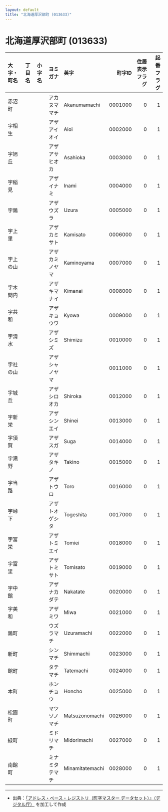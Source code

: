 ```yaml
---
layout: default
title: "北海道厚沢部町 (013633)"
---
```


# 北海道厚沢部町 (013633)

| 大字・町名 | 丁目名 | 小字名 | ヨミガナ | 英字 | 町字ID | 住居表示フラグ | 起番フラグ |
|:--------|:------|:------|:-----------------|:---------------------|--------:|----------:|--------:|
| 赤沼町 |  |  | アカヌママチ | Akanumamachi | 0001000 | 0 | 1 |
| 字相生 |  |  | アザアイオイ | Aioi | 0002000 | 0 | 1 |
| 字旭丘 |  |  | アザアサヒオカ | Asahioka | 0003000 | 0 | 1 |
| 字稲見 |  |  | アザイナミ | Inami | 0004000 | 0 | 1 |
| 字鶉 |  |  | アザウズラ | Uzura | 0005000 | 0 | 1 |
| 字上里 |  |  | アザカミサト | Kamisato | 0006000 | 0 | 1 |
| 字上の山 |  |  | アザカミノヤマ | Kaminoyama | 0007000 | 0 | 1 |
| 字木間内 |  |  | アザキマナイ | Kimanai | 0008000 | 0 | 1 |
| 字共和 |  |  | アザキョウワ | Kyowa | 0009000 | 0 | 1 |
| 字清水 |  |  | アザシミズ | Shimizu | 0010000 | 0 | 1 |
| 字社の山 |  |  | アザシャノヤマ |  | 0011000 | 0 | 1 |
| 字城丘 |  |  | アザシロオカ | Shiroka | 0012000 | 0 | 1 |
| 字新栄 |  |  | アザシンエイ | Shinei | 0013000 | 0 | 1 |
| 字須賀 |  |  | アザスガ | Suga | 0014000 | 0 | 1 |
| 字滝野 |  |  | アザタキノ | Takino | 0015000 | 0 | 1 |
| 字当路 |  |  | アザトウロ | Toro | 0016000 | 0 | 1 |
| 字峠下 |  |  | アザトオゲシタ | Togeshita | 0017000 | 0 | 1 |
| 字富栄 |  |  | アザトミエイ | Tomiei | 0018000 | 0 | 1 |
| 字富里 |  |  | アザトミサト | Tomisato | 0019000 | 0 | 1 |
| 字中館 |  |  | アザナカダテ | Nakatate | 0020000 | 0 | 1 |
| 字美和 |  |  | アザミワ | Miwa | 0021000 | 0 | 1 |
| 鶉町 |  |  | ウズラマチ | Uzuramachi | 0022000 | 0 | 1 |
| 新町 |  |  | シンマチ | Shimmachi | 0023000 | 0 | 1 |
| 館町 |  |  | タテマチ | Tatemachi | 0024000 | 0 | 1 |
| 本町 |  |  | ホンチョウ | Honcho | 0025000 | 0 | 1 |
| 松園町 |  |  | マツゾノマチ | Matsuzonomachi | 0026000 | 0 | 1 |
| 緑町 |  |  | ミドリマチ | Midorimachi | 0027000 | 0 | 1 |
| 南館町 |  |  | ミナミタテマチ | Minamitatemachi | 0028000 | 0 | 1 |

---

- 出典：[「アドレス・ベース・レジストリ（町字マスター データセット）』（デジタル庁）](https://www.digital.go.jp/policies/base_registry_address/) を加工して作成